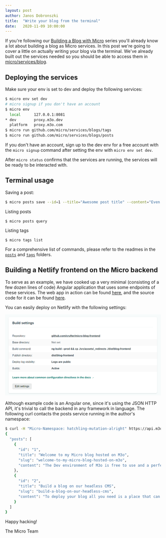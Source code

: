 ```yaml
---
layout:	post
author: Janos Dobronszki
title:	"Write your blog from the terminal"
date:	2020-11-09 10:00:00
---
```


If you're following our [Building a Blog with Micro](/blog/2020/11/06/building-a-blog-with-micro-part-one) series you'll already know a lot 
about building a blog as Micro services. In this post we're going to cover a little on actually writing your blog via the terminal. We've already 
built out the services needed so you should be able to access them in [micro/services/blog](https://github.com/micro/services/tree/master/blog).

## Deploying the services

Make sure your env is set to dev and deploy the following services:

```sh
$ micro env set dev
# micro signup if you don't have an account
$ micro env
  local      127.0.0.1:8081
* dev        proxy.m3o.dev
  platform   proxy.m3o.com
$ micro run github.com/micro/services/blogs/tags
$ micro run github.com/micro/services/blogs/posts
```

If you don't have an account, sign up to the dev env for a free account with the `micro signup` command after setting the env with `micro env set dev`.

After `micro status` confirms that the services are running, the services will be ready to be interacted with.

## Terminal usage

Saving a post:
```sh
$ micro posts save --id=1 --title="Awesome post title" --content="Even more awesome post content"
```

Listing posts
```
$ micro posts query
```

Listing tags
```
$ micro tags list
```

For a comprehensive list of commands, please refer to the readmes in the [`posts`](https://github.com/micro/services/tree/master/blog/posts) and [`tags`](https://github.com/micro/services/tree/master/blog/tags) folders.

## Building a Netlify frontend on the Micro backend

To serve as an example, we have cooked up a very minimal (consisting of a few dozen lines of code) Angular application that uses some endpoints of these services.
The web app in action can be found [here](https://loving-goodall-44ee08.netlify.app/), and the source code for it can be found [here](https://github.com/micro/dev/tree/master/blog/frontend).

You can easily deploy on Netlify with the following settings:

![Netlify settings](/blog/images/netlify-build-settings.png)

Although example code is an Angular one, since it's using the JSON HTTP API, it's trivial to call the backend in any framework in language. The following curl contacts the posts service running in the author's namespace:

```sh
$ curl -H "Micro-Namespace: hatchling-mutation-alright" https://api.m3o.dev/posts/query
{
  "posts": [
    {
      "id": "1",
      "title": "Welcome to my Micro blog hosted on M3o",
      "slug": "welcome-to-my-micro-blog-hosted-on-m3o",
      "content": "The Dev environment of M3o is free to use and a perfect place to host your blog. All it takes is a 'micro run blog/posts && micro run blog/tags' command and you are ready to write blog posts from the terminal. In fact this entry was written in the terminal too."
    },
    {
      "id": "2",
      "title": "Build a blog on our headless CMS",
      "slug": "build-a-blog-on-our-headless-cms",
      "content": "To deploy your blog all you need is a place that can host HTML files and a free M3o Dev account. Since HTML hosting is free on Github and Netlify, you can, in minutes, host your fancy blog that can be managed through the terminal."
    }
  ]
}
```

Happy hacking!

The Micro Team

